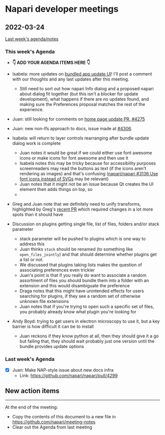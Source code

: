 # Napari developer meetings

## 2022-03-24

[Last week's agenda/notes](https://github.com/napari/meeting-notes/blob/6ea9fb96ce589c7104ec494cd16494b9d08fc3e4/2022/2022-03-17.md)

### This week's Agenda

- **:point_down: ADD YOUR AGENDA ITEMS HERE :point_down:**

- Isabela: more updates on [bundled app update UI](https://github.com/napari/napari/issues/4120)! I'll post a comment with our thoughts and any last updates after this meeting.
    - Still need to sort out how napari Info dialog and a proposed napari about dialog fit together (but this isn't a blocker for update development), what happens if there are no updates found, and making sure the Preferences proposal matches the rest of the experience.

- Juan: still looking for comments on [home page update PR, #4275](https://github.com/napari/napari/pull/4275)
- Juan: new non-lfs approach to docs, issue made at [#4306](https://github.com/napari/napari/issues/4306).
- Isabela: will return to layer controls rearranging after bundle update dialog work is complete
    - Juan notes it would be great if we could either use font awesome icons or make icons for font awesome and then use it
    - Isabela notes this may be tricky because for accessibility purposes screenreaders may read the buttons as text (if the icons aren't rendering as images)  and that's confusing ([napari/napari #3136 Use font icons instead of SVGs](https://github.com/napari/napari/issues/3136) may be relevant)
    - Juan notes that it might not be an issue because Qt creates the UI element then adds things on top, so
    - 
- Greg and Juan note that we definitely need to unify transforms, highlighted by Greg's [recent PR](https://github.com/napari/napari/pull/4303) which required changes in a lot more spots than it should have
- Discussion on plugins getting single file, list of files, folders and/or stack parameter
    - stack parameter will be pushed to plugins which is one way to address this
    - Juan thinks `stack` should be renamed (to something like `open_files_jointly`) and that should determine whether plugins get a list or not. 
    - We discussed that plugins taking lists makes the question of associating preferences even trickier
    - Juan's point is that if you really do want to associate a random assortment of files you should bundle them into a folder with an extension and this would disambiguate the preference
    - Draga notes that this might have unintended effects for users searching for plugins, if they see a random set of otherwise unknown file extensions
    - Juan notes that if you're trying to open such a specific set of files, you probably already know what plugin you're looking for
- Andy Boyd: trying to get users in electron microscopy to use it, but a key barrier is how difficult it can be to install
    - Juan reckons if they know python at all, then they should give it a go but failing that, they should wait probably just one version until the bundle provides update options


### Last week's Agenda

- [x] Juan: Make NAP-style issue about new docs infra
    - Link: https://github.com/napari/napari/pull/4299

## New action items

    
------

At the end of the meeting:
- Copy the contents of this document to a new file in https://github.com/napari/meeting-notes
- Clear out the Agenda from last meeting
